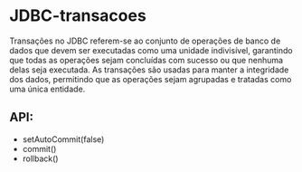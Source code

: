 # JDBC-transacoes

Transações no JDBC referem-se ao conjunto de operações de banco de dados que devem ser executadas como uma unidade 
indivisível, garantindo que todas as operações sejam concluídas com sucesso ou que nenhuma delas seja executada. 
As transações são usadas para manter a integridade dos dados, permitindo que as operações sejam agrupadas e tratadas
como uma única entidade.

## API:
- setAutoCommit(false) <br>
- commit() <br>
- rollback() 
